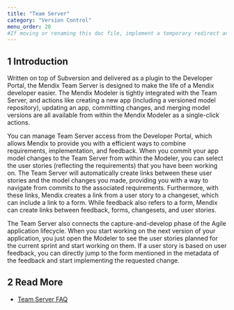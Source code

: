 ```yaml
---
title: "Team Server"
category: "Version Control"
menu_order: 20
#If moving or renaming this doc file, implement a temporary redirect and let the respective team know they should update the URL in the product. See Mapping to Products for more details.
---
```


## 1 Introduction

Written on top of Subversion and delivered as a plugin to the Developer Portal, the Mendix Team Server is designed to make the life of a Mendix developer easier. The Mendix Modeler is tightly integrated with the Team Server, and actions like creating a new app (including a versioned model repository), updating an app, committing changes, and merging model versions are all available from within the Mendix Modeler as a single-click actions.

You can manage Team Server access from the Developer Portal, which allows Mendix to provide you with a efficient ways to combine requirements, implementation, and feedback. When you commit your app model changes to the Team Server from within the Modeler, you can select the user stories (reflecting the requirements) that you have been working on. The Team Server will automatically create links between these user stories and the model changes you made, providing you with a way to navigate from commits to the associated requirements. Furthermore, with these links, Mendix creates a link from a user story to a changeset, which can include a link to a form. While feedback also refers to a form, Mendix can create links between feedback, forms, changesets, and user stories.

The Team Server also connects the capture-and-develop phase of the Agile application lifecycle. When you start working on the next version of your application, you just open the Modeler to see the user stories planned for the current sprint and start working on them. If a user story is based on user feedback, you can directly jump to the form mentioned in the metadata of the feedback and start implementing the requested change. 

## 2 Read More

* [Team Server FAQ](team-server-faq)
